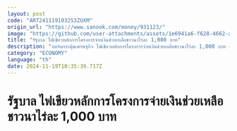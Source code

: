 ```yaml
---
layout: post
code: "ART2411191032S3ZUXM"
origin_url: "https://www.sanook.com/money/931123/"
image: "https://github.com/user-attachments/assets/1e6941a6-f628-4662-a130-9532a9f5ac8d"
title: "รัฐบาล ไฟเขียวหลักการโครงการจ่ายเงินช่วยเหลือชาวนาไร่ละ 1,000 บาท"
description: "บอร์ดกระตุ้นเศรษฐกิจ ไฟเขียวหลักการโครงการจ่ายเงินช่วยเหลือชาวนาไร่ละ 1,000 บาท สั่งกระทรวงการคลังหารือกับหน่วยงานที่เกี่ยวข้องเพื่อหาข้อสรุป"
category: "ECONOMY"
language: "th"
date: 2024-11-19T10:35:39.717Z
---
```


# รัฐบาล ไฟเขียวหลักการโครงการจ่ายเงินช่วยเหลือชาวนาไร่ละ 1,000 บาท